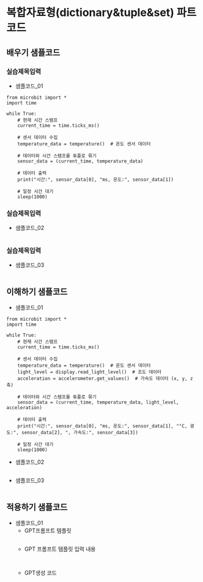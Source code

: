 # 복합자료형(dictionary&tuple&set) 파트 코드
## 배우기 샘플코드
### 실습제목입력
* 샘플코드_01
```
from microbit import *
import time

while True:
    # 현재 시간 스탬프
    current_time = time.ticks_ms()

    # 센서 데이터 수집
    temperature_data = temperature()  # 온도 센서 데이터

    # 데이터와 시간 스탬프를 튜플로 묶기
    sensor_data = (current_time, temperature_data)

    # 데이터 출력
    print("시간:", sensor_data[0], "ms, 온도:", sensor_data[1])

    # 일정 시간 대기
    sleep(1000)
```
### 실습제목입력
* 샘플코드_02
```
```

### 실습제목입력
* 샘플코드_03
```
```

## 이해하기 샘플코드
* 샘플코드_01
```
from microbit import *
import time

while True:
    # 현재 시간 스탬프
    current_time = time.ticks_ms()

    # 센서 데이터 수집
    temperature_data = temperature()  # 온도 센서 데이터
    light_level = display.read_light_level()  # 조도 데이터
    acceleration = accelerometer.get_values()  # 가속도 데이터 (x, y, z 축)

    # 데이터와 시간 스탬프를 튜플로 묶기
    sensor_data = (current_time, temperature_data, light_level, acceleration)

    # 데이터 출력
    print("시간:", sensor_data[0], "ms, 온도:", sensor_data[1], "°C, 광도:", sensor_data[2], ", 가속도:", sensor_data[3])

    # 일정 시간 대기
    sleep(1000)
```

* 샘플코드_02
```
```

* 샘플코드_03
```
```

## 적용하기 샘플코드
* 샘플코드_01
  - GPT프롬프트 템플릿
    ```
  
    ```
  - GPT 프롬프트 템플릿 입력 내용
    ```
   
    ```
  - GPT생성 코드
    ```
   
    ```
